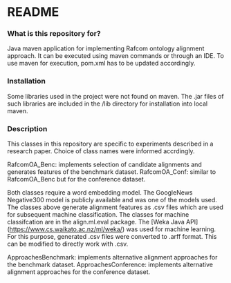 # README #

### What is this repository for? ###

Java maven application for implementing Rafcom ontology alignment approach. It can be executed using maven commands or through an IDE. To use maven for execution, pom.xml has to be updated accordingly.

### Installation ###

Some libraries used in the project were not found on maven. The .jar files of such libraries are included in the /lib directory for installation into local maven.

### Description ###

This classes in this repository are specific to experiments described in a research paper. Choice of class names were informed accrdingly.

RafcomOA_Benc: implements selection of candidate alignments and generates features of the benchmark dataset.
RafcomOA_Conf: similar to RafcomOA_Benc but for the conference dataset.

Both classes require a word embedding model. The GoogleNews Negative300 model is publicly available and was one of the models used. The classes above generate alignment features as .csv files which are used for subsequent machine classification.
The classes for machine classifcation are in the align.ml.eval package. The [Weka Java API] (https://www.cs.waikato.ac.nz/ml/weka/) was used for machine learning. For this purpose, generated .csv files were converted to .arff format. This can be modified to directly work with .csv.

ApproachesBenchmark: implements alternative alignment approaches for the benchmark dataset.
ApproachesConference: implements alternative alignment approaches for the conference dataset.

